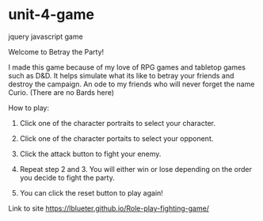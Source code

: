 # unit-4-game
jquery javascript game

Welcome to Betray the Party!

I made this game because of my love of RPG games and tabletop games such as D&D.
It helps simulate what its like to betray your friends and destroy the campaign.
An ode to my friends who will never forget the name Curio. (There are no Bards here)

How to play:

1. Click one of the character portraits to select your character.

2. Click one of the character portaits to select your opponent.

3. Click the attack button to fight your enemy.

4. Repeat step 2 and 3. You will either win or lose depending on the order you decide to fight the party.

5. You can click the reset button to play again!

Link to site https://lblueter.github.io/Role-play-fighting-game/

